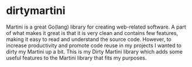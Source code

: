 # dirtymartini
Martini is a great Go(lang) library for creating web-related software. A part of what makes it great is that it is very clean and contains few features, making it easy to read and understand the source code. However, to increase productivity and promote code reuse in my projects I wanted to dirty my Martini up a bit. This is my Dirty Martini library which adds some useful features to the Martini library that fits my purposes.
